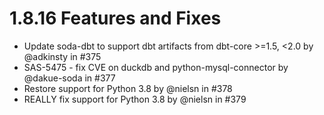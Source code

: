 # 1.8.16 Features and Fixes

* Update soda-dbt to support dbt artifacts from dbt-core >=1.5, <2.0 by @adkinsty in #375
* SAS-5475 - fix CVE on duckdb and python-mysql-connector by @dakue-soda in #377
* Restore support for Python 3.8 by @nielsn in #378
* REALLY fix support for Python 3.8 by @nielsn in #379
